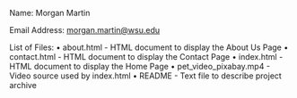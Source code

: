 Name: Morgan Martin

Email Address: morgan.martin@wsu.edu

List of Files:
	•	about.html - HTML document to display the About Us Page
	•	contact.html - HTML document to display the Contact Page
	•	index.html - HTML document to display the Home Page
	•	pet_video_pixabay.mp4 - Video source used by index.html
	•	README - Text file to describe project archive
